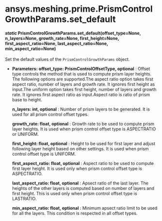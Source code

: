 <a id="ansys-meshing-prime-prismcontrolgrowthparams-set-default"></a>

# ansys.meshing.prime.PrismControlGrowthParams.set_default

<a id="ansys.meshing.prime.PrismControlGrowthParams.set_default"></a>

#### *static* PrismControlGrowthParams.set_default(offset_type=None, n_layers=None, growth_rate=None, first_height=None, first_aspect_ratio=None, last_aspect_ratio=None, min_aspect_ratio=None)

Set the default values of the `PrismControlGrowthParams` object.

* **Parameters:**
  **offset_type: PrismControlOffsetType, optional**
  : Offset type controls the method that is used to compute prism layer heights. The following options are supported.The aspect ratio option takes first aspect ratio, number of layers and growth rate. It ignores first height as input.The uniform option takes first height, number of layers and growth rate. It ignores first aspect ratio as input.Aspect ratio is ratio of prism base to height.

  **n_layers: int, optional**
  : Number of prism layers to be generated. It is used for all prism control offset types.

  **growth_rate: float, optional**
  : Growth rate to be used to compute prism layer heights. It is used when prism control offset type is ASPECTRATIO or UNIFORM.

  **first_height: float, optional**
  : Height to be used for first layer and adjust following layer height based on other settings. It is used when prism control offset type is UNIFORM.

  **first_aspect_ratio: float, optional**
  : Aspect ratio to be used to compute first layer height. It is used only when prism control offset type is ASPECTRATIO.

  **last_aspect_ratio: float, optional**
  : Apsect ratio of the last layer. The heights of the other layers is computed based on number of layers and first height. This is used only when prism control offset type is LASTRATIO.

  **min_aspect_ratio: float, optional**
  : Minimum apsect ratio limit to be used for all the layers. This condition is respected in all offset types.

<!-- !! processed by numpydoc !! -->
